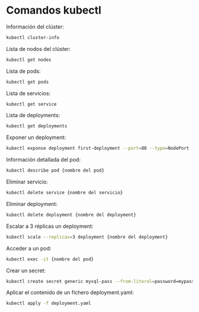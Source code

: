 # Comandos kubectl

Información del clúster:

```bash
kubectl cluster-info
```

Lista de nodos del clúster:

```bash
kubectl get nodes
```

Lista de pods:
```bash
kubectl get pods
```
Lista de servicios:

```bash
kubectl get service
```

Lista de deployments:

```bash
kubectl get deployments
```

Exponer un deployment:

```bash
kubectl exponse deployment first-deployment --port=80 --type=NodePort
```

Información detallada del pod:

```bash
kubectl describe pod {nombre del pod}
```

Eliminar servicio:

```bash
kubectl delete service {nombre del servicio}
```

Eliminar deployment:

```bash
kubectl delete deployment {nombre del deployment}
```

Escalar a 3 réplicas un deployment:

```bash
kubectl scale --replicas=3 deployment {nombre del deployment}
```

Acceder a un pod:

```bash
kubectl exec -it {nombre del pod} 
```

Crear un secret:

```bash
kubectl create secret generic mysql-pass --from-literal=password=mypassword
```

Aplicar el contenido de un fichero deployment.yaml:

```bash
kubectl apply -f deployment.yaml
```
